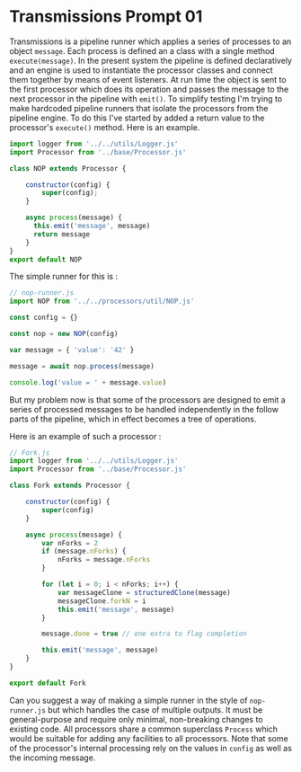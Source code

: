 # Transmissions Prompt 01

Transmissions is a pipeline runner which applies a series of processes to an object `message`. Each process is defined an a class with a single method `execute(message)`. In the present system the pipeline is defined declaratively and an engine is used to instantiate the processor classes and connect them together by means of event listeners. At run time the object is sent to the first processor which does its operation and passes the message to the next processor in the pipeline with `emit()`.
To simplify testing I'm trying to make hardcoded pipeline runners that isolate the processors from the pipeline engine. To do this I've started by added a return value to the processor's `execute()` method. Here is an example.

```javascript
import logger from '../../utils/Logger.js'
import Processor from '../base/Processor.js'

class NOP extends Processor {

    constructor(config) {
        super(config);
    }

    async process(message) {
      this.emit('message', message)
      return message
    }
}
export default NOP
```

The simple runner for this is :

```javascript
// nop-runner.js
import NOP from '../../processors/util/NOP.js'

const config = {}

const nop = new NOP(config)

var message = { 'value': '42' }

message = await nop.process(message)

console.log('value = ' + message.value)
```

But my problem now is that some of the processors are designed to emit a series of processed messages to be handled independently in the follow parts of the pipeline, which in effect becomes a tree of operations.

Here is an example of such a processor :

```javascript
// Fork.js
import logger from '../../utils/Logger.js'
import Processor from '../base/Processor.js'

class Fork extends Processor {

    constructor(config) {
        super(config)
    }

    async process(message) {
        var nForks = 2
        if (message.nForks) {
            nForks = message.nForks
        }

        for (let i = 0; i < nForks; i++) {
            var messageClone = structuredClone(message)
            messageClone.forkN = i
            this.emit('message', message)
        }

        message.done = true // one extra to flag completion

        this.emit('message', message)
    }
}

export default Fork
```

Can you suggest a way of making a simple runner in the style of `nop-runner.js` but which handles the case of multiple outputs. It must be general-purpose and require only minimal, non-breaking changes to existing code. All processors share a common superclass `Process` which would be suitable for adding any facilities to all processors. Note that some of the processor's internal processing rely on the values in `config` as well as the incoming message.  
